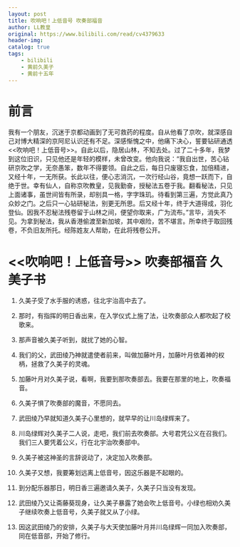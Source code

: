 ```yaml
---
layout: post
title: 吹响吧！上低音号 吹奏部福音
author: LL教皇
original: https://www.bilibili.com/read/cv4379633
header-img: 
catalog: true
tags:
    - bilibili
    - 黄前久美子
    - 黄前十五年
---
```

# 前言
我有一个朋友，沉迷于京都动画到了无可救药的程度。自从他看了京吹，就深感自己对博大精深的京阿尼认识还有不足。深感惭愧之中，他痛下决心，誓要钻研通透<<吹响吧！上低音号>>。自此以后，隐居山林，不知去处。过了二十多年，我梦到这位旧识，只见他还是年轻的模样，未曾改变。他向我说：“我自出世，苦心钻研京吹之学，无奈愚笨，数年不得要领。自此之后，每日只废寝忘食，加倍精进，又经十年，一无所获。长此以往，便心志消沉，一次行经山谷，竟想一跃而下，自绝于世。幸有仙人，自称京吹教皇，见我勤奋，授秘法五卷于我。翻看秘法，只见上面诸事，虽世间皆有所录，却别具一格，字字珠玑。待看到第三遍，方觉此真乃众妙之门。之后只一心钻研秘法，别更无所思。后又经十年，终于大道得成，羽化登仙。因我不忍秘法残卷留于山林之间，便望你取来，广为流布。”言毕，消失不见。为拿到秘法，我从香港偷渡至新加坡，其中艰险，苦不堪言。所幸终于取回残卷，不负旧友所托。经陈姓友人帮助，在此将残卷公开。


# <<吹响吧！上低音号>> 吹奏部福音 久美子书

1. 久美子受了水手服的诱惑，往北宇治高中去了。

2. 那时，有指挥的明日香出来，在入学仪式上施了法，让吹奏部众人都吹起了校歌来。

3. 那声音被久美子听到，就扰了她的心智。

4. 我们的父，武田绫乃神就遣使者前来，叫做加藤叶月，加藤叶月依着神的权柄，拯救了久美子的灵魂。

5. 加藤叶月对久美子说，看啊，我要到那吹奏部去。我要在那里的地上，吹奏福音。

6. 久美子惧了吹奏部的魔音，不愿同去。

7. 武田绫乃早就知道久美子心里想的，就早早的让川岛绿辉来了。

8. 川岛绿辉对久美子二人说，走吧，我们前去吹奏部。大号君凭公义在召我们。我们三人要凭着公义，行在北宇治吹奏部中。

9. 久美子被这神圣的言辞说动了，决定加入吹奏部。

10. 久美子又想，我要筹划远离上低音号，因这乐器是不起眼的。

11. 到分配乐器那日，明日香三遍邀请久美子，久美子只当没有发现。

12. 武田绫乃又让斋藤葵现身，让久美子暴露了她会吹上低音号。小绿也相劝久美子继续吹奏上低音号，久美子就又从了小绿。

13. 因这武田绫乃的安排，久美子与大天使加藤叶月并川岛绿辉一同加入吹奏部，同在低音部，开始了修行。
